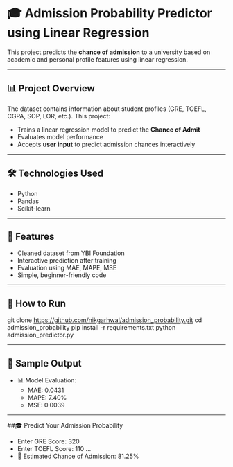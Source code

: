 # 🎓 Admission Probability Predictor using Linear Regression

This project predicts the **chance of admission** to a university based on academic and personal profile features using linear regression.

---

## 📊 Project Overview

The dataset contains information about student profiles (GRE, TOEFL, CGPA, SOP, LOR, etc.). This project:
- Trains a linear regression model to predict the **Chance of Admit**
- Evaluates model performance
- Accepts **user input** to predict admission chances interactively

---

## 🛠️ Technologies Used

- Python
- Pandas
- Scikit-learn

---

## 🧪 Features

- Cleaned dataset from YBI Foundation
- Interactive prediction after training
- Evaluation using MAE, MAPE, MSE
- Simple, beginner-friendly code

---

## 🚀 How to Run

git clone https://github.com/nikgarhwal/admission_probability.git
cd admission_probability
pip install -r requirements.txt
python admission_predictor.py


---
## 📸 Sample Output

- 📊 Model Evaluation:
  - MAE: 0.0431
  - MAPE: 7.40%
  - MSE: 0.0039

---

##🎓 Predict Your Admission Probability
- Enter GRE Score: 320
- Enter TOEFL Score: 110
...
- 🧾 Estimated Chance of Admission: 81.25%

